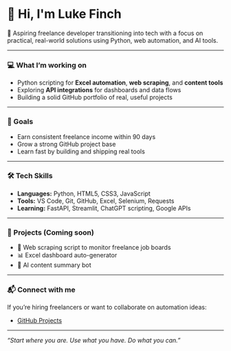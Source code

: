 # 👋 Hi, I'm Luke Finch

🎯 Aspiring freelance developer transitioning into tech with a focus on practical, real-world solutions using Python, web automation, and AI tools.

---

### 💻 What I’m working on
- Python scripting for **Excel automation**, **web scraping**, and **content tools**
- Exploring **API integrations** for dashboards and data flows
- Building a solid GitHub portfolio of real, useful projects

---

### 🚀 Goals
- Earn consistent freelance income within 90 days
- Grow a strong GitHub project base
- Learn fast by building and shipping real tools

---

### 🛠️ Tech Skills
- **Languages:** Python, HTML5, CSS3, JavaScript
- **Tools:** VS Code, Git, GitHub, Excel, Selenium, Requests
- **Learning:** FastAPI, Streamlit, ChatGPT scripting, Google APIs

---

### 📂 Projects (Coming soon)
- 🔧 Web scraping script to monitor freelance job boards
- 📊 Excel dashboard auto-generator
- 🧠 AI content summary bot

---

### 📬 Connect with me
If you’re hiring freelancers or want to collaborate on automation ideas:
- [GitHub Projects](https://github.com/Luke0803-max?tab=repositories)

---

_“Start where you are. Use what you have. Do what you can.”_

